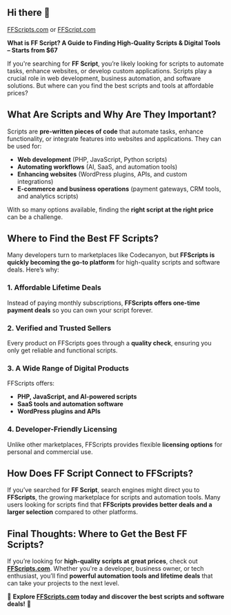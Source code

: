 ## Hi there 👋

[FFScripts.com](https://ffscripts.com) or [FFScript.com](https://ffscript.com)

**What is FF Script? A Guide to Finding High-Quality Scripts & Digital Tools – Starts from $67**

If you're searching for **FF Script**, you’re likely looking for scripts to automate tasks, enhance websites, or develop custom applications. Scripts play a crucial role in web development, business automation, and software solutions. But where can you find the best scripts and tools at affordable prices?

## What Are Scripts and Why Are They Important?

Scripts are **pre-written pieces of code** that automate tasks, enhance functionality, or integrate features into websites and applications. They can be used for:
- **Web development** (PHP, JavaScript, Python scripts)
- **Automating workflows** (AI, SaaS, and automation tools)
- **Enhancing websites** (WordPress plugins, APIs, and custom integrations)
- **E-commerce and business operations** (payment gateways, CRM tools, and analytics scripts)

With so many options available, finding the **right script at the right price** can be a challenge.

## Where to Find the Best FF Scripts?

Many developers turn to marketplaces like Codecanyon, but **FFScripts is quickly becoming the go-to platform** for high-quality scripts and software deals. Here’s why:

### **1. Affordable Lifetime Deals**
Instead of paying monthly subscriptions, **FFScripts offers one-time payment deals** so you can own your script forever.

### **2. Verified and Trusted Sellers**
Every product on FFScripts goes through a **quality check**, ensuring you only get reliable and functional scripts.

### **3. A Wide Range of Digital Products**
FFScripts offers:
- **PHP, JavaScript, and AI-powered scripts**
- **SaaS tools and automation software**
- **WordPress plugins and APIs**

### **4. Developer-Friendly Licensing**
Unlike other marketplaces, FFScripts provides flexible **licensing options** for personal and commercial use.

## How Does FF Script Connect to FFScripts?

If you’ve searched for **FF Script**, search engines might direct you to **FFScripts**, the growing marketplace for scripts and automation tools. Many users looking for scripts find that **FFScripts provides better deals and a larger selection** compared to other platforms.

## Final Thoughts: Where to Get the Best FF Scripts?

If you’re looking for **high-quality scripts at great prices**, check out **[FFScripts.com](#)**. Whether you're a developer, business owner, or tech enthusiast, you’ll find **powerful automation tools and lifetime deals** that can take your projects to the next level.

🔗 **Explore [FFScripts.com](#) today and discover the best scripts and software deals!** 🚀

